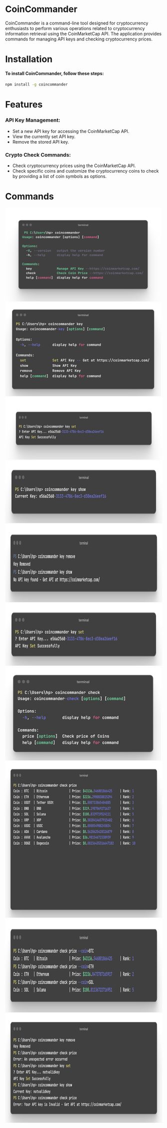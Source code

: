 # CoinCommander

CoinCommander is a command-line tool designed for cryptocurrency enthusiasts to perform various operations related to cryptocurrency information retrieval using the CoinMarketCap API. The application provides commands for managing API keys and checking cryptocurrency prices.

# Installation

<h4>To install CoinCommander, follow these steps:</h4>

```bash
npm install -g coincommander
```

# Features
 <h3>API Key Management:</h3> 
 <ul>
   <li>Set a new API key for accessing the CoinMarketCap API.</li>
   <li>View the currently set API key.</li>
   <li>Remove the stored API key.</li>
 </ul>
 <h3>Crypto Check Commands:</h3>
<ul>
   <li>Check cryptocurrency prices using the CoinMarketCap API.</li>
   <li>Check specific coins and customize the cryptocurrency coins to check by providing a list of coin symbols as options.</li>
 </ul>
 <h1>Commands</h1>

   <img width=500px  height=300px src="https://raw.githubusercontent.com/rishiiiidha/coin-commander/main/help/command-1.png">
   <img width=500px height=300px src="https://raw.githubusercontent.com/rishiiiidha/coin-commander/main/help/command-2.png">
   <img width=650px height=200px src="https://raw.githubusercontent.com/rishiiiidha/coin-commander/main/help/command-3.png">
   <img width=650px height=200px src="https://raw.githubusercontent.com/rishiiiidha/coin-commander/main/help/command-4.png">
   <img width=650px height=250px src="https://raw.githubusercontent.com/rishiiiidha/coin-commander/main/help/command-5.png">
   <img width=650px height=200px src="https://raw.githubusercontent.com/rishiiiidha/coin-commander/main/help/command-6.png">
   <img width=500px height=300px src="https://raw.githubusercontent.com/rishiiiidha/coin-commander/main/help/command-7.png">
   <img width=650px height=500px src="https://raw.githubusercontent.com/rishiiiidha/coin-commander/main/help/command-8.png">
   <img width=650px height=300px src="https://raw.githubusercontent.com/rishiiiidha/coin-commander/main/help/command-9.png">
   <img width=600px height=350px src="https://raw.githubusercontent.com/rishiiiidha/coin-commander/main/help/command-10.png">
   











